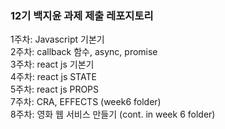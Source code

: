 ### 12기 백지윤 과제 제출 레포지토리

1주차: Javascript 기본기 <br>
2주차: callback 함수, async, promise<br>
3주차: react js 기본기<br>
4주차: react js STATE<br>
5주차: react js PROPS<br>
7주차: CRA, EFFECTS (week6 folder) <br>
8주차: 영화 웹 서비스 만들기 (cont. in week 6 folder) <br>